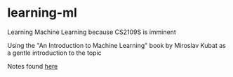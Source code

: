 # learning-ml

Learning Machine Learning because CS2109S is imminent

Using the "An Introduction to Machine Learning" book by Miroslav Kubat as a gentle introduction to
the topic

Notes found [here](https://woojiahao.notion.site/Learning-Machine-Learning-8ddd9888f63b47dc8c34f07c3e0387d5?pvs=4)